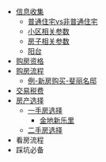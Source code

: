 - [信息收集](/信息收集)
  - [普通住宅vs非普通住宅](/普通住宅vs非普通住宅)
  - [小区相关参数](/小区相关参数)
  - [房子相关参数](/房子相关参数)
  - [阳台](/阳台)
- [购房资格](/购房资格)
- [购房流程](/购房流程)
  - [例-新房购买-斐丽名邸](/例_新房购买_斐丽名邸)
- [交易税费](/交易税费)
- [房产选择](/房产选择)
  - [一手房选择](/一手房选择)
    - [金地新乐里](/金地新乐里)
  - [二手房选择](/二手房选择)
- 看房流程
- 踩坑必备
